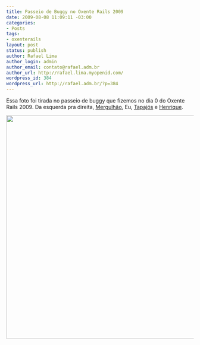 ```yaml
---
title: Passeio de Buggy no Oxente Rails 2009
date: 2009-08-08 11:09:11 -03:00
categories:
- Posts
tags:
- oxenterails
layout: post
status: publish
author: Rafael Lima
author_login: admin
author_email: contato@rafael.adm.br
author_url: http://rafael.lima.myopenid.com/
wordpress_id: 384
wordpress_url: http://rafael.adm.br/?p=384
---
```


Essa foto foi tirada no passeio de buggy que fizemos no dia 0 do Oxente Rails 2009. Da esquerda pra direita, <a href="http://mergulhao.info">Mergulh&atilde;o</a>, Eu, <a href="http://tapajos.me">Tapaj&oacute;s</a> e <a href="http://henriquebastos.net/">Henrique</a>.

<img class="aligncenter" title="Rafael Lima, Tapaj&oacute;s, Mergulh&atilde;o e Henrique Bastos em Natal" src="http://farm4.static.flickr.com/3561/3798152622_1bdfa64ac6_o.jpg" alt="" width="800" height="600" />
